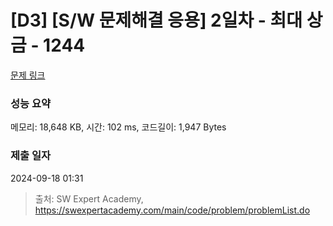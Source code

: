 # [D3] [S/W 문제해결 응용] 2일차 - 최대 상금 - 1244 

[문제 링크](https://swexpertacademy.com/main/code/problem/problemDetail.do?contestProbId=AV15Khn6AN0CFAYD) 

### 성능 요약

메모리: 18,648 KB, 시간: 102 ms, 코드길이: 1,947 Bytes

### 제출 일자

2024-09-18 01:31



> 출처: SW Expert Academy, https://swexpertacademy.com/main/code/problem/problemList.do